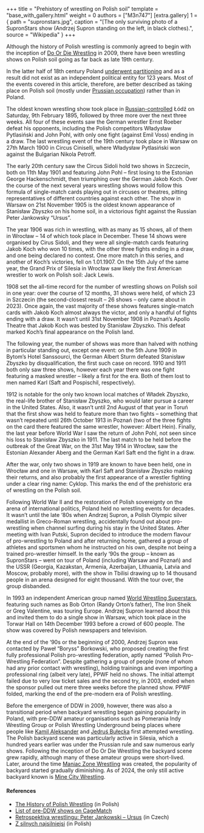 +++
title = "Prehistory of wrestling on Polish soil"
template = "base_with_gallery.html"
weight = 0
authors = ["M3n747"]
[extra.gallery]
1 = { path = "supronstars.jpg", caption = "[The only surviving photo of a SupronStars show (Andrzej Supron standing on the left, in black clothes).", source = "Wikipedia" }
+++

Although the history of Polish wrestling is commonly agreed to begin with the inception of [Do Or Die Wrestling](@/o/ddw.md) in 2009, there have been wrestling shows on Polish soil going as far back as late 19th century.

<!-- more -->

In the latter half of 18th century Poland [underwent partitioning][rozbiory] and as a result did not exist as an independent political entity for 123 years. Most of the events covered in this article, therefore, are better described as taking place on Polish soil (mostly under [Prussian occupation][zabor-pruski]) rather than in Poland.

The oldest known wrestling show took place in [Russian-controlled][zabor-rosyjski] Łódź on Saturday, 9th February 1895, followed by three more over the next three weeks. All four of these events saw the German wrestler Ernst Roeber defeat his opponents, including the Polish competitors Władysław Pytlasiński and John Pohl, with only one fight (against Emil Voss) ending in a draw. The last wrestling event of the 19th century took place in Warsaw on 27th March 1900 in Circus Ciniselli, where Władysław Pytlasiński won against the Bulgarian Nikola Petroff.

The early 20th century saw the Circus Sidoli hold two shows in Szczecin, both on 11th May 1901 and featuring John Pohl – first losing to the Estonian George Hackenschmidt, then triumphing over the German Jakob Koch. Over the course of the next several years wrestling shows would follow this formula of single-match cards playing out in circuses or theatres, pitting representatives of different countries against each other. The show in Warsaw on 21st November 1905 is the oldest known appearance of Stanisław Zbyszko on his home soil, in a victorious fight against the Russian Peter Jankowsky “Ursus”.

The year 1906 was rich in wrestling, with as many as 15 shows, all of them in Wrocław – 14 of which took place in December. These 14 shows were organised by Cirus Sidoli, and they were all single-match cards featuring Jakob Koch who won 10 times, with the other three fights ending in a draw, and one being declared no contest. One more match in this series, and another of Koch’s victories, fell on 1.01.1907. On the 15th July of the same year, the Grand Prix of Silesia in Wrocław saw likely the first American wrestler to work on Polish soil: Jack Lewis.

1908 set the all-time record for the number of wrestling shows on Polish soil in one year: over the course of 12 months, 31 shows were held, of which 23 in Szczecin (the second-closest result – 26 shows – only came about in 2023). Once again, the vast majority of these shows features single-match cards with Jakob Koch almost always the victor, and only a handful of fights ending with a draw. It wasn’t until 31st November 1908 in Poznań’s Apollo Theatre that Jakob Koch was bested by Stanisław Zbyszko. This defeat marked Koch’s final appearance on the Polish land.

The following year, the number of shows was more than halved with nothing in particular standing out, except one event: on the 5th June 1909 in Bytom’s Hotel Sanssourci, the German Albert Sturm defeated Stanisław Zbyszko by disqualification, the first such case on record. 1910 and 1911 both only saw three shows, however each year there was one fight featuring a masked wrestler – likely a first for the era. Both of them lost to men named Karl (Saft and Pospischil, respectively).

1912 is notable for the only two known local matches of Władek Zbyszko, the real-life brother of Stanisław Zbyszko, who would later pursue a career in the United States. Also, it wasn’t until 2nd August of that year in Toruń that the first show was held to feature more than two fights – something that wasn’t repeated until 26th October 1913 in Poznań (two of the three fights on the card there featured the same wrestler, however: Albert Hein). Finally, the last year before World War I saw the return of John Pohl, not seen since his loss to Stanisław Zbyszko in 1911. The last match to be held before the outbreak of the Great War, on the 31st May 1914 in Wrocław, saw the Estonian Alexander Aberg and the German Karl Saft end the fight in a draw.

After the war, only two shows in 1919 are known to have been held, one in Wrocław and one in Warsaw, with Karl Saft and Stanisław Zbyszko making their returns, and also probably the first appearance of a wrestler fighting under a clear ring name: Cyklop. This marks the end of the prehistoric era of wrestling on the Polish soil.

Following World War II and the restoration of Polish sovereignty on the arena of international politics, Poland held no wrestling events for decades. It wasn’t until the late ‘80s when Andrzej Supron, a Polish Olympic silver medallist in Greco-Roman wrestling, accidentally found out about pro-wrestling when channel surfing during his stay in the United States. After meeting with Ivan Putski, Supron decided to introduce the modern flavour of pro-wrestling to Poland and after returning home, gathered a group of athletes and sportsmen whom he instructed on his own, despite not being a trained pro-wrestler himself. In the early ‘90s the group – known as SupronStars – went on tour of Poland (including Warsaw and Poznań) and the USSR (Georgia, Kazakstan, Armenia, Azerbaijan, Lithuania, Latvia and Moscow, probably more), with the show in Tbilisi drawing up to 14 thousand people in an arena designed for eight thousand. With the tour over, the group disbanded.

In 1993 an independent American group named [World Wrestling Superstars](@/e/wws/1993-12-14-wws-world-wrestling-superstars.md), featuring such names as Bob Orton (Randy Orton’s father), The Iron Sheik or Greg Valentine, was touring Europe. Andrzej Supron learned about this and invited them to do a single show in Warsaw, which took place in the Torwar Hall on 14th December 1993 before a crowd of 600 people. The show was covered by Polish newspapers and television.

At the end of the ‘90s or the beginning of 2000, Andrzej Supron was contacted by Paweł “Boryss” Borkowski, who proposed creating the first fully professional Polish pro-wrestling federation, aptly named “Polish Pro-Wrestling Federation”. Despite gathering a group of people (none of whom had any prior contact with wrestling), holding trainings and even importing a professional ring (albeit very late), PPWF held no shows. The initial attempt failed due to very low ticket sales and the second try, in 2003, ended when the sponsor pulled out mere three weeks before the planned show. PPWF folded, marking the end of the pre-modern era of Polish wrestling.

Before the emergence of DDW in 2009, however, there was also a transitional period when backyard wrestling began gaining popularity in Poland, with pre-DDW amateur organisations such as Pomerania Indy Wrestling Group or Polish Wrestling Underground being places where people like [Kamil Aleksander](@/w/kamil-aleksander.md) and [Jędruś Bułecka](@/w/jedrus-bulecka.md) first attempted wrestling. The Polish backyard scene was particularly active in Silesia, which a hundred years earlier was under the Prussian rule and saw numerous early shows. Following the inception of Do Or Die Wrestling the backyard scene grew rapidly, although many of these amateur groups were short-lived. Later, around the time [Maniac Zone Wrestling](@/o/mzw.md) was created, the popularity of backyard started gradually diminishing. As of 2024, the only still active backyard known is [Mine City Wrestling](@/o/mcw.md).

#### References
* [The History of Polish Wrestling](https://mywrestling.com.pl/historia-polskiego-wrestlingu-podsumowanie/) (in Polish)
* [List of pre-DDW shows on CageMatch](https://www.cagematch.net/?id=1&view=search&sEventName=&sPromotion=&sDateFromDay=01&sDateFromMonth=01&sDateFromYear=1887&sDateTillDay=31&sDateTillMonth=12&sDateTillYear=2008&sRegion=&sEventType=&sLocation=Polen&sArena=&sAny=)
* [Retrospektiva wrestlingu: Peter Jankowski – Ursus](https://www.muscle-fitness.cz/retrospektiva-wrestlingu-peter-jankowski-ursus/) (in Czech)
* [Z silnych najsilniejsi](https://zsilnychnajsilniejsi.pl/) (in Polish)


[rozbiory]:  https://en.wikipedia.org/wiki/Partitions_of_Poland
[zabor-pruski]: https://en.wikipedia.org/wiki/Prussian_Partition
[zabor-rosyjski]: https://en.wikipedia.org/wiki/Russian_Partition
